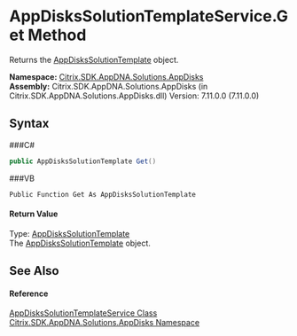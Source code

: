 # AppDisksSolutionTemplateService.Get Method 
 

Returns the <a href="T_Citrix_SDK_AppDNA_Solutions_AppDisks_AppDisksSolutionTemplate">AppDisksSolutionTemplate</a> object.

**Namespace:**&nbsp;<a href="N_Citrix_SDK_AppDNA_Solutions_AppDisks">Citrix.SDK.AppDNA.Solutions.AppDisks</a><br />**Assembly:**&nbsp;Citrix.SDK.AppDNA.Solutions.AppDisks (in Citrix.SDK.AppDNA.Solutions.AppDisks.dll) Version: 7.11.0.0 (7.11.0.0)

## Syntax

###C#
```csharp
public AppDisksSolutionTemplate Get()
```

###VB
```vbnet
Public Function Get As AppDisksSolutionTemplate
```


#### Return Value
Type: <a href="T_Citrix_SDK_AppDNA_Solutions_AppDisks_AppDisksSolutionTemplate">AppDisksSolutionTemplate</a><br />The <a href="T_Citrix_SDK_AppDNA_Solutions_AppDisks_AppDisksSolutionTemplate">AppDisksSolutionTemplate</a> object.

## See Also


#### Reference
<a href="T_Citrix_SDK_AppDNA_Solutions_AppDisks_AppDisksSolutionTemplateService">AppDisksSolutionTemplateService Class</a><br /><a href="N_Citrix_SDK_AppDNA_Solutions_AppDisks">Citrix.SDK.AppDNA.Solutions.AppDisks Namespace</a><br />